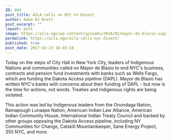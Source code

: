 ```yaml
---
ID: 884
post_title: AILA calls on NYC to Divest
author: Adam DJ Brett
post_excerpt: ""
layout: post
image: https://aila.ngo/wp-content/uploads/2018/02/mayor-de-blasio-support-NODAPL-water-life.jpg
permalink: https://aila.ngo/aila-calls-nyc-divest/
published: true
post_date: 2017-02-23 16:45:18
---
```


Today on the steps of City Hall in New York City, leaders of Indigenous Nations and communities called on Mayor de Blasio to end NYC's business, contracts and pension fund investments with banks such as Wells Fargo, which are funding the Dakota Access pipeline (DAPL). Mayor de Blasio has written NYC's banks with concerns about their funding of DAPL - but now is the time for actions, not words. Tr<span class="text_exposed_show">eaties and indigenous rights are being violated.</span>

This action was led by Indigenous leaders from the Onondaga Nation, Ramapough Lunaape Nation, American Indian Law Alliance, American Indian Community House, International Indian Treaty Council and backed by other groups opposing the Dakota Access pipeline, including NY Communities for Change, Catskill Mountainkeeper, Sane Energy Project, 350 NYC, and more.
